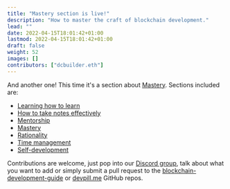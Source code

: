```yaml
---
title: "Mastery section is live!"
description: "How to master the craft of blockchain development."
lead: ""
date: 2022-04-15T18:01:42+01:00
lastmod: 2022-04-15T18:01:42+01:00
draft: false
weight: 52
images: []
contributors: ["dcbuilder.eth"]
---
```


And another one! This time it's a section about [Mastery](https://www.devpill.me/docs/mastery/introduction/). Sections included are:

- [Learning how to learn](https://www.devpill.me/docs/mastery/learn-to-learn/)
- [How to take notes effectively](https://www.devpill.me/docs/mastery/notetaking/)
- [Mentorship](https://www.devpill.me/docs/mastery/mentorship/)
- [Mastery](https://www.devpill.me/docs/mastery/mastery/)
- [Rationality](https://www.devpill.me/docs/mastery/mastery/#rationality)
- [Time management](https://www.devpill.me/docs/mastery/time-management/)
- [Self-development](https://www.devpill.me/docs/mastery/self-development/)

Contributions are welcome, just pop into our [Discord group](https://discord.gg/A376gXnmht), talk about what you want to add or simply submit a pull request to the [blockchain-development-guide](https://github.com/dcbuild3r/blockchain-development-guide) or [devpill.me](https://github.com/dcbuild3r/devpill.me) GitHub repos.
